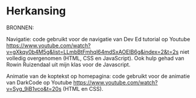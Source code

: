 # Herkansing

BRONNEN:

Navigatie: 
code gebruikt voor de navigatie van Dev Ed tutorial op Youtube https://www.youtube.com/watch?v=gXkqy0b4M5g&list=LLmbBtFmhql64mdSxAOEIB6g&index=2&t=2s niet volledig overgenomen (HTML, CSS en JavaScript). Ook hulp gehad van Rowin Ruizendaal uit mijn klas voor de Javascript.

Animatie van de koptekst op homepagina:
code gebruikt voor de animatie van DarkCode op Youtube https://www.youtube.com/watch?v=Syg_9iB1vco&t=20s (HTML en CSS).

